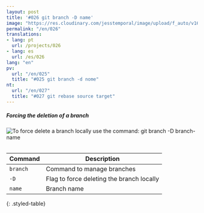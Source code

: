 ```yaml
---
layout: post
title: '#026 git branch -D name'
image: "https://res.cloudinary.com/jesstemporal/image/upload/f_auto/v1642878598/gitfichas/en/026/thumbnail_aean1n.jpg"
permalink: "/en/026"
translations:
- lang: pt
  url: /projects/026
- lang: es
  url: /es/026
lang: "en"
pv:
  url: "/en/025"
  title: "#025 git branch -d nome"
nt:
  url: "/en/027"
  title: "#027 git rebase source target"
---
```

##### Forcing the deletion of a branch

<img alt="To force delete a branch locally use the command: git branch -D branch-name" src="https://res.cloudinary.com/jesstemporal/image/upload/v1642878598/gitfichas/en/026/full_u3ir78.jpg"><br><br>

| Command | Description |
|---------|-------------|
| `branch` | Command to manage branches |
| `-D` | Flag to force deleting the branch locally |
| `name` | Branch name |
{: .styled-table}
